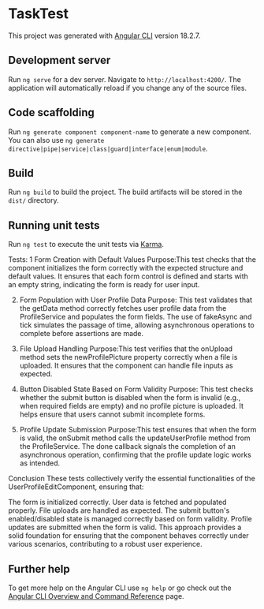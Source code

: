 # TaskTest

This project was generated with [Angular CLI](https://github.com/angular/angular-cli) version 18.2.7.

## Development server

Run `ng serve` for a dev server. Navigate to `http://localhost:4200/`. The application will automatically reload if you change any of the source files.

## Code scaffolding

Run `ng generate component component-name` to generate a new component. You can also use `ng generate directive|pipe|service|class|guard|interface|enum|module`.

## Build

Run `ng build` to build the project. The build artifacts will be stored in the `dist/` directory.

## Running unit tests

Run `ng test` to execute the unit tests via [Karma](https://karma-runner.github.io).

Tests:
1 Form Creation with Default Values
Purpose:This test checks that the component initializes the form correctly with the expected structure and default values. It ensures that each form control is defined and starts with an empty string, indicating the form is ready for user input.

2. Form Population with User Profile Data
Purpose: This test validates that the getData method correctly fetches user profile data from the ProfileService and populates the form fields. The use of fakeAsync and tick simulates the passage of time, allowing asynchronous operations to complete before assertions are made.

3. File Upload Handling
Purpose:This test verifies that the onUpload method sets the newProfilePicture property correctly when a file is uploaded. It ensures that the component can handle file inputs as expected.

4. Button Disabled State Based on Form Validity
Purpose: This test checks whether the submit button is disabled when the form is invalid (e.g., when required fields are empty) and no profile picture is uploaded. It helps ensure that users cannot submit incomplete forms.

5. Profile Update Submission
Purpose:This test ensures that when the form is valid, the onSubmit method calls the updateUserProfile method from the ProfileService. The done callback signals the completion of an asynchronous operation, confirming that the profile update logic works as intended.

Conclusion These tests collectively verify the essential functionalities of the UserProfileEditComponent, ensuring that:

The form is initialized correctly.
User data is fetched and populated properly.
File uploads are handled as expected.
The submit button's enabled/disabled state is managed correctly based on form validity.
Profile updates are submitted when the form is valid.
This approach provides a solid foundation for ensuring that the component behaves correctly under various scenarios, contributing to a robust user experience.

## Further help

To get more help on the Angular CLI use `ng help` or go check out the [Angular CLI Overview and Command Reference](https://angular.dev/tools/cli) page.
